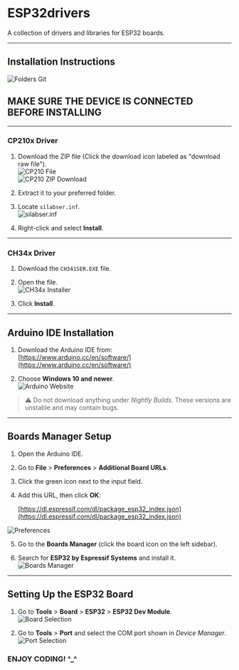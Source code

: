 # ESP32drivers

A collection of drivers and libraries for ESP32 boards.

---

## Installation Instructions

![Folders Git](imgs/foldersgit.png)

## MAKE SURE THE DEVICE IS CONNECTED BEFORE INSTALLING
---

### CP210x Driver

1. Download the ZIP file (Click the download icon labeled as "download raw file").  
   ![CP210 File](imgs/cp210.png)  
   ![CP210 ZIP Download](imgs/dlzipcp210.png)

2. Extract it to your preferred folder.

3. Locate `silabser.inf`.  
   ![silabser.inf](imgs/silab.png)

4. Right-click and select **Install**.

---

### CH34x Driver

1. Download the `CH341SER.EXE` file.

2. Open the file.  
   ![CH34x Installer](imgs/ch34.png)

3. Click **Install**.

---

## Arduino IDE Installation

1. Download the Arduino IDE from:  
   [https://www.arduino.cc/en/software/](https://www.arduino.cc/en/software/)

2. Choose **Windows 10 and newer**.  
   ![Arduino Website](imgs/arsite.png)

> ⚠️ Do not download anything under *Nightly Builds*. These versions are unstable and may contain bugs.

---

## Boards Manager Setup

1. Open the Arduino IDE.

2. Go to **File** > **Preferences** > **Additional Board URLs**.

3. Click the green icon next to the input field.

4. Add this URL, then click **OK**:  

   [https://dl.espressif.com/dl/package_esp32_index.json](https://dl.espressif.com/dl/package_esp32_index.json)

![Preferences](imgs/prefer.png)

5. Go to the **Boards Manager** (click the board icon on the left sidebar).

6. Search for **ESP32 by Espressif Systems** and install it.  
![Boards Manager](imgs/board.png)

---

## Setting Up the ESP32 Board

1. Go to **Tools** > **Board** > **ESP32** > **ESP32 Dev Module**.  
![Board Selection](imgs/boardsel.png)

2. Go to **Tools** > **Port** and select the COM port shown in *Device Manager*.  
![Port Selection](imgs/portsel.png)

### ENJOY CODING! ^_^
